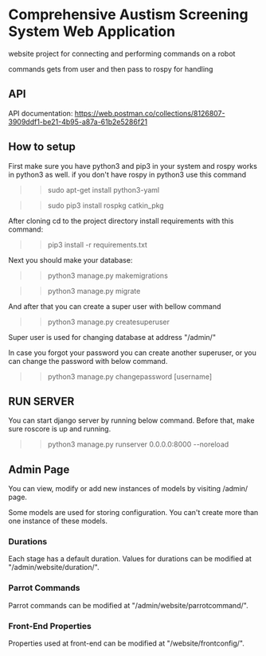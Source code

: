 # Comprehensive Austism Screening System Web Application

website project for connecting and performing commands on a robot

commands gets from user and then pass to rospy for handling

## API
API documentation: https://web.postman.co/collections/8126807-3909ddf1-be21-4b95-a87a-61b2e5286f21

## How to setup


First make sure you have python3 and pip3 in your system and rospy works in python3 as well. if you don't have rospy in python3 use this command

>> sudo apt-get install python3-yaml

>> sudo pip3 install rospkg catkin_pkg

After cloning cd to the project directory install requirements with this command:

>> pip3 install -r requirements.txt

Next you should make your database:

>> python3 manage.py makemigrations

>> python3 manage.py migrate

And after that you can create a super user with bellow command 

>> python3 manage.py createsuperuser

Super user is used for changing database at address "/admin/"

In case you forgot your password you can create another superuser, or you can change the password with below command.

>> python3 manage.py changepassword [username]

## RUN SERVER

You can start django server by running below command. Before that, make sure roscore is up and running.

>> python3 manage.py runserver 0.0.0.0:8000 --noreload

## Admin Page

You can view, modify or add new instances of models by visiting /admin/ page. 

Some models are used for storing configuration. You can't create more than one instance of these models. 

### Durations

Each stage has a default duration. Values for durations can be modified at "/admin/website/duration/".

### Parrot Commands 

Parrot commands can be modified at "/admin/website/parrotcommand/". 

### Front-End Properties

Properties used at front-end can be modified at "/website/frontconfig/".
